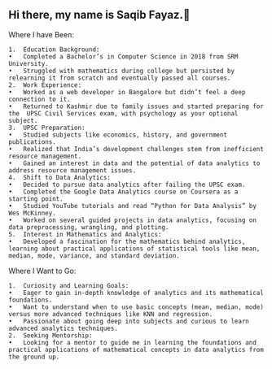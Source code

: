 ## Hi there, my name is Saqib Fayaz.👋


Where I have Been:

	1.	Education Background:
	•	Completed a Bachelor’s in Computer Science in 2018 from SRM University.
	•	Struggled with mathematics during college but persisted by relearning it from scratch and eventually passed all courses.
	2.	Work Experience:
	•	Worked as a web developer in Bangalore but didn’t feel a deep connection to it.
	•	Returned to Kashmir due to family issues and started preparing for the  UPSC Civil Services exam, with psychology as your optional subject.
	3.	UPSC Preparation:
	•	Studied subjects like economics, history, and government publications.
	•	Realized that India’s development challenges stem from inefficient resource management.
	•	Gained an interest in data and the potential of data analytics to address resource management issues.
	4.	Shift to Data Analytics:
	•	Decided to pursue data analytics after failing the UPSC exam.
	•	Completed the Google Data Analytics course on Coursera as a starting point.
	•	Studied YouTube tutorials and read “Python for Data Analysis” by Wes McKinney.
	•	Worked on several guided projects in data analytics, focusing on data preprocessing, wrangling, and plotting.
	5.	Interest in Mathematics and Analytics:
	•	Developed a fascination for the mathematics behind analytics, learning about practical applications of statistical tools like mean, median, mode, variance, and standard deviation.

Where I Want to Go:

	1.	Curiosity and Learning Goals:
	•	Eager to gain in-depth knowledge of analytics and its mathematical foundations.
	•	Want to understand when to use basic concepts (mean, median, mode) versus more advanced techniques like KNN and regression.
	•	Passionate about going deep into subjects and curious to learn advanced analytics techniques.
	2.	Seeking Mentorship:
	•	Looking for a mentor to guide me in learning the foundations and practical applications of mathematical concepts in data analytics from the ground up.

